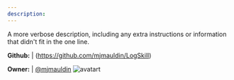 ```yaml
---
description: 
---
```

A more verbose description, including any extra instructions or
information that didn't fit in the one line.

**Github:** | (https://github.com/mjmauldin/LogSkill)

**Owner:** | [@mjmauldin](https://github.com/mjmauldin) ![avatart](https://avatars2.githubusercontent.com/u/22088936?v=4)

